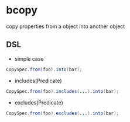 # bcopy
copy properties from a object into another object

## DSL
- simple case
```java
CopySpec.from(foo).into(bar);
```

- includes(Predicate)

```java
CopySpec.from(foo).includes(...).into(bar);
```

- excludes(Predicate)
```java
CopySpec.from(foo).excludes(...).into(bar);
```


